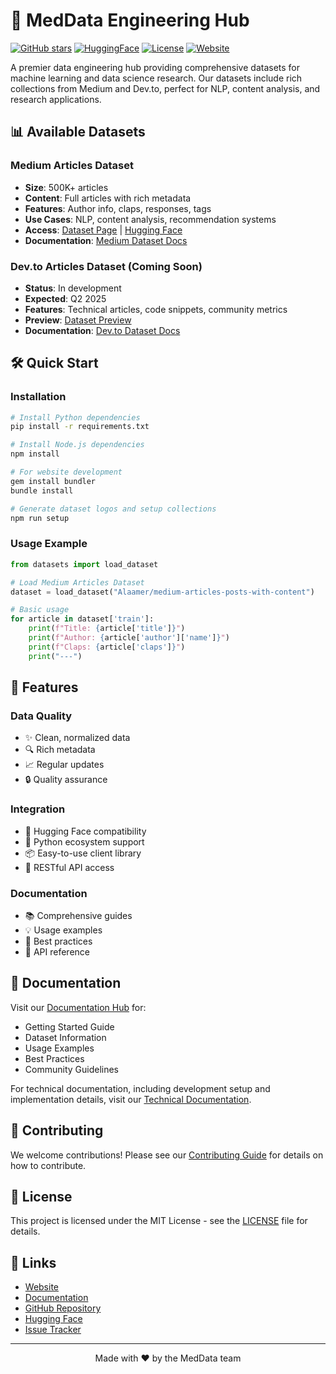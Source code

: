# 🚀 MedData Engineering Hub

[![GitHub stars](https://img.shields.io/github/stars/Alaamer/meddata?style=social)](https://github.com/alaamer12/meddata/stargazers)
[![HuggingFace](https://img.shields.io/badge/🤗%20Hugging%20Face-Datasets-yellow)](https://huggingface.co/Alaamer)
[![License](https://img.shields.io/badge/License-MIT-blue.svg)](LICENSE)
[![Website](https://img.shields.io/badge/Website-Live-green)](https://meddata.ai)

A premier data engineering hub providing comprehensive datasets for machine learning and data science research. Our datasets include rich collections from Medium and Dev.to, perfect for NLP, content analysis, and research applications.

## 📊 Available Datasets

### Medium Articles Dataset
- **Size**: 500K+ articles
- **Content**: Full articles with rich metadata
- **Features**: Author info, claps, responses, tags
- **Use Cases**: NLP, content analysis, recommendation systems
- **Access**: [Dataset Page](https://meddata.ai/dataset/medium) | [Hugging Face](https://huggingface.co/datasets/Alaamer/medium-articles-posts-with-content)
- **Documentation**: [Medium Dataset Docs](dataset/medium/docs.md)

### Dev.to Articles Dataset (Coming Soon)
- **Status**: In development
- **Expected**: Q2 2025
- **Features**: Technical articles, code snippets, community metrics
- **Preview**: [Dataset Preview](https://meddata.ai/dataset/devto)
- **Documentation**: [Dev.to Dataset Docs](dataset/devto/docs.md)

## 🛠️ Quick Start

### Installation
```bash
# Install Python dependencies
pip install -r requirements.txt

# Install Node.js dependencies
npm install

# For website development
gem install bundler
bundle install

# Generate dataset logos and setup collections
npm run setup
```

### Usage Example
```python
from datasets import load_dataset

# Load Medium Articles Dataset
dataset = load_dataset("Alaamer/medium-articles-posts-with-content")

# Basic usage
for article in dataset['train']:
    print(f"Title: {article['title']}")
    print(f"Author: {article['author']['name']}")
    print(f"Claps: {article['claps']}")
    print("---")
```

## 🌟 Features

### Data Quality
- ✨ Clean, normalized data
- 🔍 Rich metadata
- 📈 Regular updates
- 🔒 Quality assurance

### Integration
- 🤗 Hugging Face compatibility
- 🐍 Python ecosystem support
- 📦 Easy-to-use client library
- 🔌 RESTful API access

### Documentation
- 📚 Comprehensive guides
- 💡 Usage examples
- 🎯 Best practices
- 🔧 API reference

## 📖 Documentation

Visit our [Documentation Hub](docs/README.md) for:
- Getting Started Guide
- Dataset Information
- Usage Examples
- Best Practices
- Community Guidelines

For technical documentation, including development setup and implementation details, visit our [Technical Documentation](docs/technical.md).

## 🤝 Contributing

We welcome contributions! Please see our [Contributing Guide](docs/CONTRIBUTING.md) for details on how to contribute.

## 📄 License

This project is licensed under the MIT License - see the [LICENSE](LICENSE) file for details.

## 🔗 Links

- [Website](https://meddata.ai)
- [Documentation](docs/README.md)
- [GitHub Repository](https://github.com/alaamer12/meddata)
- [Hugging Face](https://huggingface.co/Alaamer)
- [Issue Tracker](https://github.com/alaamer12/meddata/issues)

---

<p align="center">Made with ❤️ by the MedData team</p>

